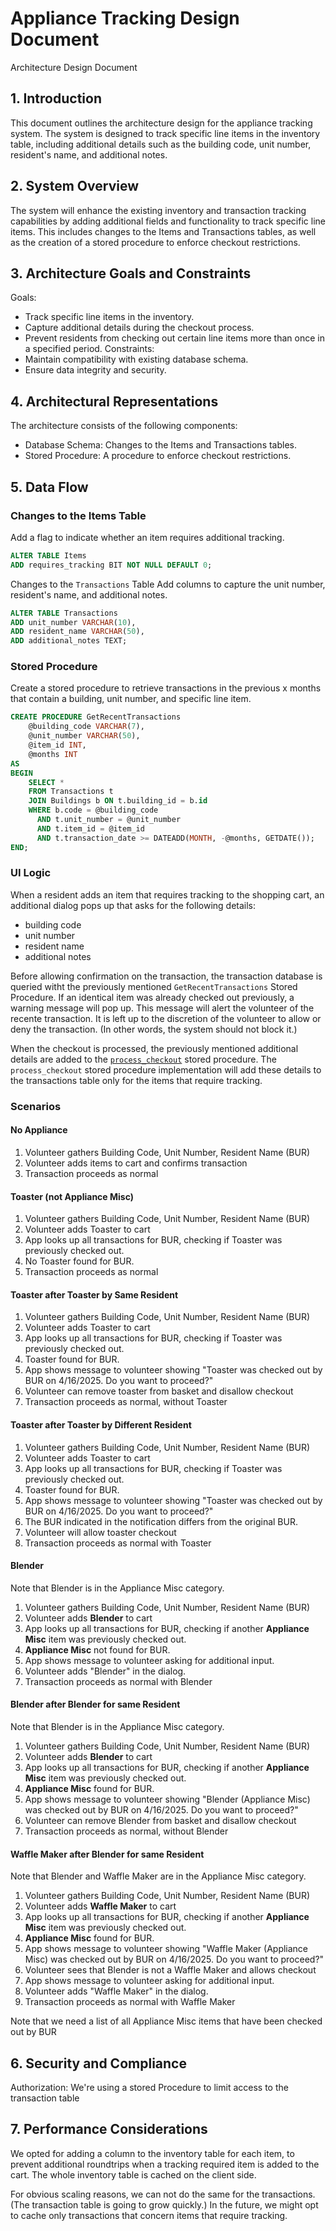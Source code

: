 # Appliance Tracking Design Document

Architecture Design Document

## 1. Introduction
This document outlines the architecture design for the appliance tracking system. The system is designed to track specific line items in the inventory table, including additional details such as the building code, unit number, resident's name, and additional notes.

## 2. System Overview
The system will enhance the existing inventory and transaction tracking capabilities by adding additional fields and functionality to track specific line items. This includes changes to the Items and Transactions tables, as well as the creation of a stored procedure to enforce checkout restrictions.

## 3. Architecture Goals and Constraints
Goals:
- Track specific line items in the inventory.
- Capture additional details during the checkout process.
- Prevent residents from checking out certain line items more than once in a specified period.
Constraints:
- Maintain compatibility with existing database schema.
- Ensure data integrity and security.

## 4. Architectural Representations
The architecture consists of the following components:

- Database Schema: Changes to the Items and Transactions tables.
- Stored Procedure: A procedure to enforce checkout restrictions.

## 5. Data Flow

### Changes to the Items Table
Add a flag to indicate whether an item requires additional tracking.

```sql
ALTER TABLE Items
ADD requires_tracking BIT NOT NULL DEFAULT 0;
```

Changes to the ```Transactions``` Table
Add columns to capture the unit number, resident's name, and additional notes.

```sql
ALTER TABLE Transactions
ADD unit_number VARCHAR(10),
ADD resident_name VARCHAR(50),
ADD additional_notes TEXT;
```

### Stored Procedure
Create a stored procedure to retrieve transactions in the previous x months that contain a building, unit number, and specific line item.

```sql
CREATE PROCEDURE GetRecentTransactions
    @building_code VARCHAR(7),
    @unit_number VARCHAR(50),
    @item_id INT,
    @months INT
AS
BEGIN
    SELECT *
    FROM Transactions t
    JOIN Buildings b ON t.building_id = b.id
    WHERE b.code = @building_code
      AND t.unit_number = @unit_number
      AND t.item_id = @item_id
      AND t.transaction_date >= DATEADD(MONTH, -@months, GETDATE());
END;
```

### UI Logic
When a resident adds an item that requires tracking to the shopping cart, 
an additional dialog pops up that asks for the following details: 
- building code
- unit number
- resident name
- additional notes

Before allowing confirmation on the transaction, 
the transaction database is queried witht the previously mentioned ```GetRecentTransactions``` Stored Procedure. 
If an identical item was already checked out previously, 
a warning message will pop up. 
This message will alert the volunteer of the recente transaction.
It is left up to the discretion of the volunteer to allow or deny the transaction. 
(In other words, the system should not block it.)

When the checkout is processed, the previously mentioned additional details are added to the [```process_checkout```](database\procedures\process_checkout.sql) stored procedure. 
The ```process_checkout``` stored procedure implementation will add these details to the transactions table only for the items that require tracking. 

### Scenarios

#### No Appliance

1. Volunteer gathers Building Code, Unit Number, Resident Name (BUR)
1. Volunteer adds items to cart and confirms transaction
1. Transaction proceeds as normal

#### Toaster (not Appliance Misc)
1. Volunteer gathers Building Code, Unit Number, Resident Name (BUR)
1. Volunteer adds Toaster to cart 
1. App looks up all transactions for BUR, checking if Toaster was previously checked out.
1. No Toaster found for BUR. 
1. Transaction proceeds as normal

#### Toaster after Toaster by Same Resident
1. Volunteer gathers Building Code, Unit Number, Resident Name (BUR)
1. Volunteer adds Toaster to cart 
1. App looks up all transactions for BUR, checking if Toaster was previously checked out.
1. Toaster found for BUR. 
1. App shows message to volunteer showing "Toaster was checked out by BUR on 4/16/2025. Do you want to proceed?" 
1. Volunteer can remove toaster from basket and disallow checkout
1. Transaction proceeds as normal, without Toaster

#### Toaster after Toaster by Different Resident
1. Volunteer gathers Building Code, Unit Number, Resident Name (BUR)
1. Volunteer adds Toaster to cart 
1. App looks up all transactions for BUR, checking if Toaster was previously checked out.
1. Toaster found for BUR. 
1. App shows message to volunteer showing "Toaster was checked out by BUR on 4/16/2025. Do you want to proceed?" 
1. The BUR indicated in the notification differs from the original BUR. 
1. Volunteer will allow toaster checkout
1. Transaction proceeds as normal with Toaster

#### Blender 
Note that Blender is in the Appliance Misc category. 

1. Volunteer gathers Building Code, Unit Number, Resident Name (BUR)
1. Volunteer adds **Blender** to cart 
1. App looks up all transactions for BUR, checking if another **Appliance Misc** item was previously checked out.
1. **Appliance Misc** not found for BUR. 
1. App shows message to volunteer asking for additional input.
1. Volunteer adds "Blender" in the dialog. 
1. Transaction proceeds as normal with Blender

#### Blender after Blender for same Resident
Note that Blender is in the Appliance Misc category. 

1. Volunteer gathers Building Code, Unit Number, Resident Name (BUR)
1. Volunteer adds **Blender** to cart 
1. App looks up all transactions for BUR, checking if another **Appliance Misc** item was previously checked out.
1. **Appliance Misc** found for BUR. 
1. App shows message to volunteer showing "Blender (Appliance Misc) was checked out by BUR on 4/16/2025. Do you want to proceed?" 
1. Volunteer can remove Blender from basket and disallow checkout 
1. Transaction proceeds as normal, without Blender

#### Waffle Maker after Blender for same Resident
Note that Blender and Waffle Maker are in the Appliance Misc category. 

1. Volunteer gathers Building Code, Unit Number, Resident Name (BUR)
1. Volunteer adds **Waffle Maker** to cart 
1. App looks up all transactions for BUR, checking if another **Appliance Misc** item was previously checked out.
1. **Appliance Misc** found for BUR. 
1. App shows message to volunteer showing "Waffle Maker (Appliance Misc) was checked out by BUR on 4/16/2025. Do you want to proceed?" 
1. Volunteer sees that Blender is not a Waffle Maker and allows checkout 
1. App shows message to volunteer asking for additional input.
1. Volunteer adds "Waffle Maker" in the dialog. 
1. Transaction proceeds as normal with Waffle Maker

Note that we need a list of all Appliance Misc items that have been checked out by BUR

## 6. Security and Compliance
Authorization: We're using a stored Procedure to limit access to the transaction table

## 7. Performance Considerations
We opted for adding a column to the inventory table for each item, 
to prevent additional roundtrips when a tracking required item is added to the cart. The whole inventory table is cached on the client side. 

For obvious scaling reasons, we can not do the same for the transactions. (The transaction table is going to grow quickly.)
In the future, we might opt to cache only transactions that concern items that require tracking. 
